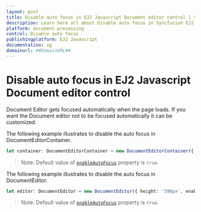 ```yaml
---
layout: post
title: Disable auto focus in EJ2 Javascript Document editor control | Syncfusion
description: Learn here all about Disable auto focus in Syncfusion EJ2 Javascript Document editor control of Syncfusion Essential JS 2 and more.
platform: document-processing
control: Disable auto focus 
publishingplatform: EJ2 Javascript
documentation: ug
domainurl: ##DomainURL##
---
```


# Disable auto focus in EJ2 Javascript Document editor control

Document Editor gets focused automatically when the page loads. If you want the Document editor not to be focused automatically it can be customized.

The following example illustrates to disable the auto focus in DocumentEditorContainer.

```ts
let container: DocumentEditorContainer = new DocumentEditorContainer({ enableToolbar: true, height: '590px', enableAutoFocus: false});
```

>Note: Default value of [`enableAutoFocus`](https://ej2.syncfusion.com/javascript/documentation/api/document-editor#enableautofocus) property is `true`.

The following example illustrates to disable the auto focus in DocumentEditor.

```ts
let editor: DocumentEditor = new DocumentEditor({ height: '590px', enableAutoFocus: false});
```

>Note: Default value of [`enableAutoFocus`](https://ej2.syncfusion.com/javascript/documentation/api/document-editor#enableautofocus) property is `true`.